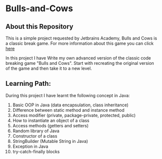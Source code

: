 # Bulls-and-Cows

## About this Repository

This is a simple project requested by Jetbrains Academy, Bulls and Cows is a classic break game. For more information about this game you can click [here](https://en.wikipedia.org/wiki/Bulls_and_Cows)

In this project I have Write my own advanced version of the classic code breaking game "Bulls and Cows". Start with recreating the original version of the game and then take it to a new level.

## Learning Path:
During this project I have learnt the following concept in Java:

1. Basic OOP in Java (data encapsulation, class inheritance)
2. Difference between static method and instance method
3. Access modifier (private, package-private, protected, public)
4. How to instantiate an object of a class
5. Access methods (getters and setters)
6. Random library of Java
7. Constructor of a class
8. StringBuilder (Mutable String in Java)
9. Exception in Java 
10. try-catch-finally blocks
